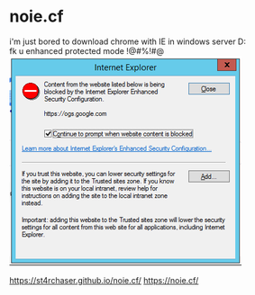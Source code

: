 # noie.cf
i'm just bored to download chrome with IE in windows server D:  
fk u enhanced protected mode !@#%!#@  
![best IE](https://raw.githubusercontent.com/ST4RCHASER/noie.cf/main/best.png)

https://st4rchaser.github.io/noie.cf/
https://noie.cf/
